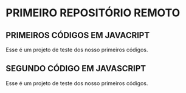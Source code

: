 # PRIMEIRO REPOSITÓRIO REMOTO

## PRIMEIROS CÓDIGOS EM JAVACRIPT
Esse é um projeto de teste dos nosso primeiros códigos.

## SEGUNDO CÓDIGO EM JAVASCRIPT
Esse é um projeto de teste dos nosso primeiros códigos.
